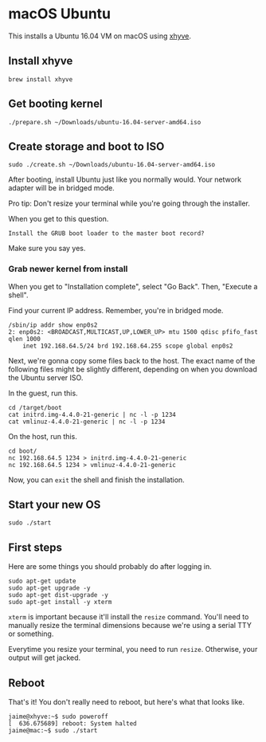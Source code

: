 # macOS Ubuntu

This installs a Ubuntu 16.04 VM on macOS using [xhyve].

## Install xhyve

```
brew install xhyve
```

## Get booting kernel

```
./prepare.sh ~/Downloads/ubuntu-16.04-server-amd64.iso
```

## Create storage and boot to ISO

```
sudo ./create.sh ~/Downloads/ubuntu-16.04-server-amd64.iso
```

After booting, install Ubuntu just like you normally would. Your network
adapter will be in bridged mode.

Pro tip: Don't resize your terminal while you're going through the installer.

When you get to this question.

```
Install the GRUB boot loader to the master boot record?
```

Make sure you say yes.

### Grab newer kernel from install

When you get to "Installation complete", select "Go Back". Then, "Execute a
shell".

Find your current IP address. Remember, you're in bridged mode.

```
/sbin/ip addr show enp0s2
2: enp0s2: <BROADCAST,MULTICAST,UP,LOWER_UP> mtu 1500 qdisc pfifo_fast qlen 1000
    inet 192.168.64.5/24 brd 192.168.64.255 scope global enp0s2
```

Next, we're gonna copy some files back to the host. The exact name of the
following files might be slightly different, depending on when you download the
Ubuntu server ISO.

In the guest, run this.

```
cd /target/boot
cat initrd.img-4.4.0-21-generic | nc -l -p 1234
cat vmlinuz-4.4.0-21-generic | nc -l -p 1234
```

On the host, run this.

```
cd boot/
nc 192.168.64.5 1234 > initrd.img-4.4.0-21-generic
nc 192.168.64.5 1234 > vmlinuz-4.4.0-21-generic
```

Now, you can `exit` the shell and finish the installation.

## Start your new OS

```
sudo ./start
```

## First steps

Here are some things you should probably do after logging in.

```
sudo apt-get update
sudo apt-get upgrade -y
sudo apt-get dist-upgrade -y
sudo apt-get install -y xterm
```

`xterm` is important because it'll install the `resize` command. You'll need to
manually resize the terminal dimensions because we're using a serial TTY or
something.

Everytime you resize your terminal, you need to run `resize`. Otherwise, your
output will get jacked.

## Reboot

That's it! You don't really need to reboot, but here's what that looks like.

```
jaime@xhyve:~$ sudo poweroff
[  636.675689] reboot: System halted
jaime@mac:~$ sudo ./start
```

[xhyve]: https://github.com/mist64/xhyve
